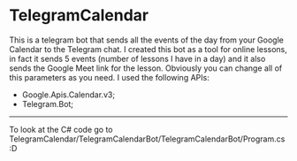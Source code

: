 # TelegramCalendar
This is a telegram bot that sends all the events of the day from your Google Calendar to the Telegram chat. I created this bot as a tool for online lessons, in fact it         sends 5 events (number of lessons I have in a day) and it also sends the Google Meet link for the lesson. Obviously you can change all of this parameters as you need. 
I used the following APIs:    
  - Google.Apis.Calendar.v3;   
  - Telegram.Bot;
_________________________________________________________________________________________________________________________________________________________________________

To look at the C# code go to TelegramCalendar/TelegramCalendarBot/TelegramCalendarBot/Program.cs :D
